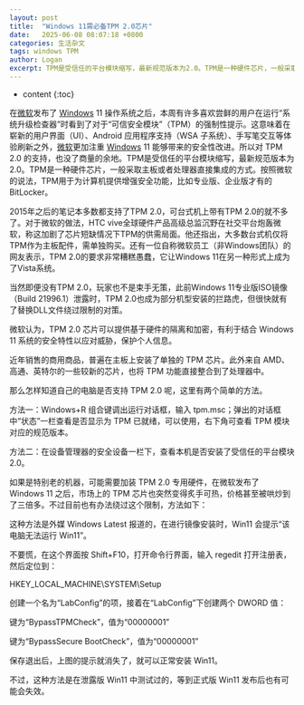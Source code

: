 ```yaml
---
layout: post
title:  "Windows 11需必备TPM 2.0芯片"
date:   2025-06-08 08:07:18 +0800
categories: 生活杂文
tags: windows TPM
author: Logan
excerpt: TPM是受信任的平台模块缩写，最新规范版本为2.0。TPM是一种硬件芯片，一般采取主板或者处理器直接集成的方式。按照微软的说法，TPM用于为计算机提供增强安全功能，比如专业版、企业版才有的BitLocker。当然即便没有TPM 2.0，玩家也不是束手无策，此前Windows 11专业版ISO镜像（Build 21996.1）泄露时，TPM 2.0也成为部分机型安装的拦路虎，但很快就有了替换DLL文件绕过限制的对策。
---
```


* content
{:toc}

在[微软](https://www.williamlong.info/tag/Microsoft.html "微软")发布了 [Windows](https://www.williamlong.info/tag/Windows.html "Windows") 11 操作系统之后，本周有许多喜欢尝鲜的用户在运行“系统升级检查器”时看到了对于“可信安全模块”（TPM）的强制性提示。这意味着在崭新的用户界面（UI）、Android 应用程序支持（WSA 子系统）、手写笔交互等体验刷新之外，[微软](https://www.williamlong.info/tag/Microsoft.html "微软")更加注重 [Windows](https://www.williamlong.info/tag/Windows.html "Windows") 11 能够带来的安全性改进。所以对 TPM 2.0 的支持，也没了商量的余地。TPM是受信任的平台模块缩写，最新规范版本为2.0。TPM是一种硬件芯片，一般采取主板或者处理器直接集成的方式。按照微软的说法，TPM用于为计算机提供增强安全功能，比如专业版、企业版才有的BitLocker。

2015年之后的笔记本多数都支持了TPM 2.0，可台式机上带有TPM 2.0的就不多了。对于微软的做法，HTC vive全球硬件产品高级总监沉野在社交平台炮轰微软，称这加剧了芯片短缺情况下TPM的供需局面。他还指出，大多数台式机仅将TPM作为主板配件，需单独购买。还有一位自称微软员工（非Windows团队）的网友表示，TPM 2.0的要求非常糟糕愚蠢，它让Windows 11在另一种形式上成为了Vista系统。

当然即便没有TPM 2.0，玩家也不是束手无策，此前Windows 11专业版ISO镜像（Build 21996.1）泄露时，TPM 2.0也成为部分机型安装的拦路虎，但很快就有了替换DLL文件绕过限制的对策。

微软认为，TPM 2.0 芯片可以提供基于硬件的隔离和加密，有利于结合 Windows 11 系统的安全特性以应对威胁，保护个人信息。

近年销售的商用商品，普遍在主板上安装了单独的 TPM 芯片。此外来自 AMD、高通、英特尔的一些较新的芯片，也将 TPM 功能直接整合到了处理器中。

那么怎样知道自己的电脑是否支持 TPM 2.0 呢，这里有两个简单的方法。

方法一：Windows+R 组合键调出运行对话框，输入 tpm.msc；弹出的对话框中“状态”一栏查看是否显示为 TPM 已就绪，可以使用，右下角可查看 TPM 模块对应的规范版本。

方法二：在设备管理器的安全设备一栏下，查看本机是否安装了受信任的平台模块 2.0。

如果是特别老的机器，可能需要加装 TPM 2.0 专用硬件，在微软发布了 Windows 11 之后，市场上的 TPM 芯片也突然变得炙手可热，价格甚至被哄炒到了三倍多。不过目前也有办法绕过这个限制，方法如下：

这种方法是外媒 Windows Latest 报道的，在进行镜像安装时，Win11 会提示“该电脑无法运行 Win11”。

不要慌，在这个界面按 Shift+F10，打开命令行界面，输入 regedit 打开注册表，然后定位到：

HKEY\_LOCAL\_MACHINE\SYSTEM\Setup

创建一个名为“LabConfig”的项，接着在“LabConfig”下创建两个 DWORD 值：

键为“BypassTPMCheck”，值为“00000001”

键为“BypassSecure BootCheck”，值为“00000001”

保存退出后，上图的提示就消失了，就可以正常安装 Win11。

不过，这种方法是在泄露版 Win11 中测试过的，等到正式版 Win11 发布后也有可能会失效。
